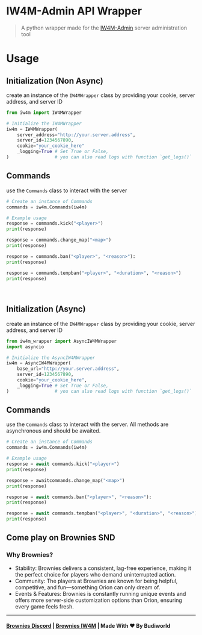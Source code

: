 # IW4M-Admin API Wrapper
> A python wrapper made for the [IW4M-Admin](https://github.com/RaidMax/IW4M-Admin) server administration tool


<h1>Usage</h1> 

## Initialization (Non Async)
create an instance of the `IW4MWrapper` class by providing your cookie, server address, and server ID

```python
from iw4m import IW4MWrapper

# Initialize the IW4MWrapper
iw4m = IW4MWrapper(
    server_address="http://your.server.address",
    server_id=1234567890,
    cookie="your_cookie_here"
    _logging=True # Set True or False, 
)                 # you can also read logs with function `get_logs()`
```

## Commands
use the `Commands` class to interact with the server

```python
# Create an instance of Commands
commands = iw4m.Commands(iw4m)

# Example usage
response = commands.kick("<player>") 
print(response)

response = commands.change_map("<map>")
print(response)

response = commands.ban("<player>", "<reason>"):
print(response)

response = commands.tempban("<player>", "<duration>", "<reason>")
print(response)
```
<div style="padding-top:1rem"></div>
<div style="height: 0.1rem;">
</div>

## Initialization (Async)
create an instance of the `IW4MWrapper` class by providing your cookie, server address, and server ID

```python
from iw4m_wrapper import AsyncIW4MWrapper
import asyncio

# Initialize the AsyncIW4MWrapper
iw4m = AsyncIW4MWrapper(
    base_url="http://your.server.address",
    server_id=1234567890,
    cookie="your_cookie_here",
    _logging=True # Set True or False, 
)                 # you can also read logs with function `get_logs()`
```

## Commands
use the `Commands` class to interact with the server. All methods are asynchronous and should be awaited.

```python
# Create an instance of Commands
commands = iw4m.Commands(iw4m)

# Example usage
response = await commands.kick("<player>") 
print(response)

response = awaitcommands.change_map("<map>")
print(response)

response = await commands.ban("<player>", "<reason>"):
print(response)

response = await commands.tempban("<player>", "<duration>", "<reason>")
print(response)
```

## Come play on Brownies SND
### Why Brownies?
- Stability: Brownies delivers a consistent, lag-free experience, making it the perfect choice for players who demand uninterrupted action.
- Community: The players at Brownies are known for being helpful, competitive, and fun—something Orion can only dream of.
- Events & Features: Brownies is constantly running unique events and offers more server-side customization options than Orion, ensuring every game feels fresh.

---
#### [Brownies Discord](https://discord.gg/FAHB3mwrVF) | [Brownies IW4M](http://141.11.196.83:1624/) | Made With ❤️ By Budiworld
